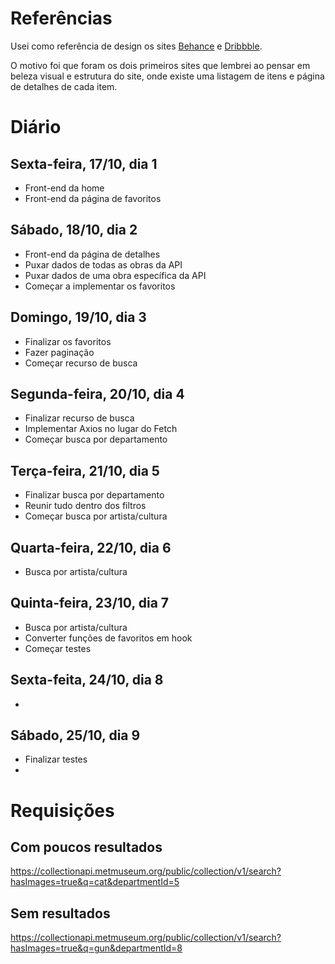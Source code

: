 # Referências

Usei como referência de design os sites [Behance](https://www.behance.net/) e [Dribbble](https://dribbble.com/).

O motivo foi que foram os dois primeiros sites que lembrei ao pensar em beleza visual e estrutura do site, onde existe uma listagem de itens e página de detalhes de cada item.

# Diário

## Sexta-feira, 17/10, dia 1

- Front-end da home
- Front-end da página de favoritos

## Sábado, 18/10, dia 2

- Front-end da página de detalhes
- Puxar dados de todas as obras da API
- Puxar dados de uma obra específica da API
- Começar a implementar os favoritos

## Domingo, 19/10, dia 3

- Finalizar os favoritos
- Fazer paginação
- Começar recurso de busca

## Segunda-feira, 20/10, dia 4

- Finalizar recurso de busca
- Implementar Axios no lugar do Fetch
- Começar busca por departamento

## Terça-feira, 21/10, dia 5

- Finalizar busca por departamento
- Reunir tudo dentro dos filtros
- Começar busca por artista/cultura

## Quarta-feira, 22/10, dia 6

- Busca por artista/cultura

## Quinta-feira, 23/10, dia 7

- Busca por artista/cultura
- Converter funções de favoritos em hook
- Começar testes

## Sexta-feita, 24/10, dia 8

- 

## Sábado, 25/10, dia 9

- Finalizar testes
- 

# Requisições

## Com poucos resultados

https://collectionapi.metmuseum.org/public/collection/v1/search?hasImages=true&q=cat&departmentId=5

## Sem resultados

https://collectionapi.metmuseum.org/public/collection/v1/search?hasImages=true&q=gun&departmentId=8